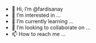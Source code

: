 - 👋 Hi, I’m @fardisanay
- 👀 I’m interested in ...
- 🌱 I’m currently learning ...
- 💞️ I’m looking to collaborate on ...
- 📫 How to reach me ...

<!---
fardisanay/fardisanay is a ✨ special ✨ repository because its `README.md` (this file) appears on your GitHub profile.
You can click the Preview link to take a look at your changes.
--->
